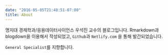 ```yaml
---
date: "2016-05-05T21:48:51-07:00"
title: About
---
```


명지대 경제학과/응용데이터사이언스 우석진 교수의 블로그입니다. 
Rmarkdown과 blogdown을 이용해서 작성되었고, `Github`과 `Netlify.com` 을 통해 발간되었습니다.

`General Specialist`를 지향합니다.






